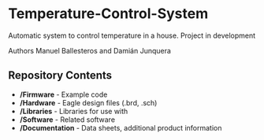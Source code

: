 Temperature-Control-System
========================================

Automatic system to control temperature in a house. Project in development

Authors Manuel Ballesteros and Damián Junquera

Repository Contents
-------------------

* **/Firmware** - Example code 
* **/Hardware** - Eagle design files (.brd, .sch)
* **/Libraries** - Libraries for use with
* **/Software** - Related software
* **/Documentation** - Data sheets, additional product information